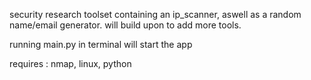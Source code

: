 security research toolset containing an ip_scanner, aswell as a random name/email generator. will build upon to add more tools.


running main.py in terminal will start the app

requires : nmap, linux, python
